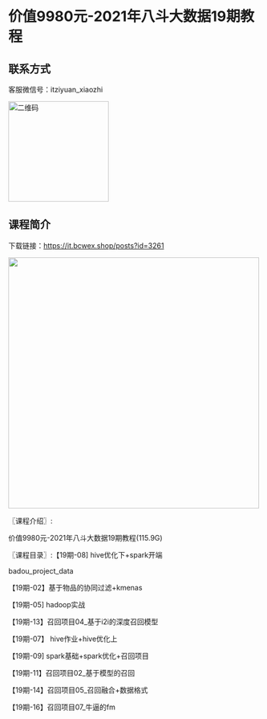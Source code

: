 # 价值9980元-2021年八斗大数据19期教程

## 联系方式

客服微信号：itziyuan_xiaozhi

<img src="https://ziyuanyun.oss-cn-guangzhou.aliyuncs.com/common/20240614073449/666b82192834a.jpg" width="200" height="200" alt="二维码">

## 课程简介

下载链接：https://it.bcwex.shop/posts?id=3261

<img src="https://ziyuanyun.oss-cn-guangzhou.aliyuncs.com/yun/20240515185105/66449399a1b3d.jpg" width="500" alt="">

  〖课程介绍〗:

 价值9980元-2021年八斗大数据19期教程(115.9G)

 〖课程目录〗:【19期-08] hive优化下+spark开端

 badou_project_data

 【19期-02】基于物品的协同过滤+kmenas

 【19期-05] hadoop实战

 【19期-13】召回项目04_基于i2i的深度召回模型

 【19期-07】 hive作业+hive优化上

 【19期-09] spark基础+spark优化+召回项目

 【19期-11】召回项目02_基于模型的召回

 【19期-14】召回项目05_召回融合+数据格式

 【19期-16】召回项目07_牛逼的fm

  